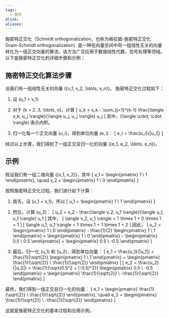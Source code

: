 ```yaml
---
tags:
  - 数学
dlink: 
aliases:
---
```

施密特正交化（Schmidt orthogonalization，也称为格拉姆-施密特正交化 Gram-Schmidt orthogonalization）是一种在向量空间中将一组线性无关的向量转化为一组正交向量的算法。该方法广泛应用于数值线性代数、信号处理等领域。以下是施密特正交化的详细步骤和示例：

## 施密特正交化算法步骤

设我们有一组线性无关的向量 \(\{v_1, v_2, \ldots, v_n\}\)。
施密特正交化过程如下：

1. 设 \(u_1 = v_1\)

2. 对于 \(k = 2, 3, \ldots, n\)，计算
   \[
   u_k = v_k - \sum_{j=1}^{k-1} \frac{\langle v_k, u_j \rangle}{\langle u_j, u_j \rangle} u_j
   \]
   其中，\(\langle \cdot, \cdot \rangle\) 表示内积。

3. 归一化每一个正交向量 \(u_i\)，得到单位向量 \(e_i\)：
   \[
   e_i = \frac{u_i}{\|u_i\|}
   \]

经过以上步骤，我们得到了一组正交且归一化的向量 \(\{e_1, e_2, \ldots, e_n\}\)。

## 示例

假设我们有一组二维向量 \(\{v_1, v_2\}\)，其中
\[
v_1 = \begin{pmatrix} 1 \\ 1 \end{pmatrix}, \quad v_2 = \begin{pmatrix} 1 \\ 0 \end{pmatrix}
\]

按照施密特正交化过程，我们进行如下计算：

1. 首先，设 \(u_1 = v_1\)，所以
   \[
   u_1 = \begin{pmatrix} 1 \\ 1 \end{pmatrix}
   \]

2. 然后，计算 \(u_2\)：
   \[
   u_2 = v_2 - \frac{\langle v_2, u_1 \rangle}{\langle u_1, u_1 \rangle} u_1
   \]
   其中，
   \[
   \langle v_2, u_1 \rangle = 1 \times 1 + 0 \times 1 = 1
   \]
   \[
   \langle u_1, u_1 \rangle = 1 \times 1 + 1 \times 1 = 2
   \]
   因此，
   \[
   u_2 = \begin{pmatrix} 1 \\ 0 \end{pmatrix} - \frac{1}{2} \begin{pmatrix} 1 \\ 1 \end{pmatrix} = \begin{pmatrix} 1 \\ 0 \end{pmatrix} - \begin{pmatrix} 0.5 \\ 0.5 \end{pmatrix} = \begin{pmatrix} 0.5 \\ -0.5 \end{pmatrix}
   \]

3. 最后，归一化 \(u_1\) 和 \(u_2\)，得到单位向量：
   \[
   e_1 = \frac{u_1}{\|u_1\|} = \frac{1}{\sqrt{2}} \begin{pmatrix} 1 \\ 1 \end{pmatrix} = \begin{pmatrix} \frac{1}{\sqrt{2}} \\ \frac{1}{\sqrt{2}} \end{pmatrix}
   \]
   \[
   e_2 = \frac{u_2}{\|u_2\|} = \frac{1}{\sqrt{0.5^2 + (-0.5)^2}} \begin{pmatrix} 0.5 \\ -0.5 \end{pmatrix} = \begin{pmatrix} \frac{1}{\sqrt{2}} \\ -\frac{1}{\sqrt{2}} \end{pmatrix}
   \]

最终，我们得到一组正交且归一化的向量：
\[
e_1 = \begin{pmatrix} \frac{1}{\sqrt{2}} \\ \frac{1}{\sqrt{2}} \end{pmatrix}, \quad e_2 = \begin{pmatrix} \frac{1}{\sqrt{2}} \\ -\frac{1}{\sqrt{2}} \end{pmatrix}
\]

这就是施密特正交化的基本过程和应用示例。